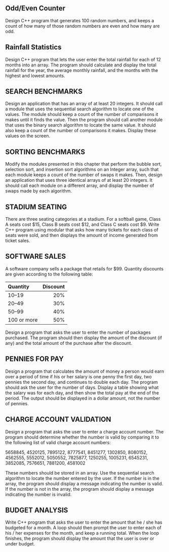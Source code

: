 ## Odd/Even Counter
Design C++ program that generates 100 random numbers, and keeps a count of how many of those random numbers are even and how many are odd.

## Rainfall Statistics
Design C++ program that lets the user enter the total rainfall for each of 12 months into an array. The program should calculate and display the total rainfall for the year, the average monthly rainfall, and the months with the highest and lowest amounts.


## SEARCH BENCHMARKS
Design an application that has an array of at least 20 integers. It should call a module that uses the sequential search algorithm to locate one of the values. The module should keep a count of the number of comparisons it makes until it finds the value. Then the program should call another module that uses the binary search algorithm to locate the same value. It should also keep a count of the number of comparisons it makes. Display these values on the screen.

## SORTING BENCHMARKS
Modify the modules presented in this chapter that perform the bubble sort, selection sort, and insertion sort algorithms on an Integer array, such that each module keeps a count of the number of swaps it makes. Then, design an application that uses three identical arrays of at least 20 integers. It should call each module on a different array, and display the number of swaps made by each algorithm.

## STADIUM SEATING
There are three seating categories at a stadium. For a softball game, Class A seats cost $15, Class B seats cost $12, and Class C seats cost $9. Write C++ program using modular that asks how many tickets for each class of seats were sold, and then displays the amount of income generated from ticket sales.

## SOFTWARE SALES
A software company sells a package that retails for $99. Quantity discounts are given according to the following table:

| Quantity | Discount |
|:---|---:|
| 10–19 | 20% |
| 20–49 | 30% |
| 50–99 | 40% |
| 100 or more | 50% |

Design a program that asks the user to enter the number of packages purchased. The program should then display the amount of the discount (if any) and the total amount of the purchase after the discount.

## PENNIES FOR PAY
Design a program that calculates the amount of money a person would earn over a period of time if his or her salary is one penny the first day, two pennies the second day, and continues to double each day. The program should ask the user for the number of days. Display a table showing what the
salary was for each day, and then show the total pay at the end of the period. The output should be displayed in a dollar amount, not the number of pennies.

## CHARGE ACCOUNT VALIDATION
Design a program that asks the user to enter a charge account number. The program should determine whether the number is valid by comparing it to the following list of valid charge account
numbers:

5658845, 4520125, 7895122, 8777541, 8451277, 1302850, 8080152, 4562555, 5552012, 5050552, 7825877, 1250255, 1005231, 6545231, 3852085, 7576651, 7881200, 4581002

These numbers should be stored in an array. Use the sequential search algorithm to locate the number entered by the user. If the number is in the array, the program should display a message indicating the number is valid. If the number is not in the array, the program should display a message indicating the number is invalid.

## BUDGET ANALYSIS
Write C++  program that asks the user to enter the amount that he / she has budgeted for a month. A loop should then prompt the user to enter each of his / her expenses for the month, and keep a running total. When the loop finishes, the program should display the amount that the user is over or under budget.
